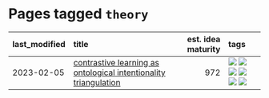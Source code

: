 # Pages tagged `theory`

|last_modified|title|est. idea maturity|tags
|:---|:---|---:|:---|
|2023-02-05|[contrastive learning as ontological intentionality triangulation](../contrastive_learning_as_ontological_intentionality_triangulation.md)|972|[![](https://img.shields.io/badge/tag-meta-c92725)](../tags/meta.md) [![](https://img.shields.io/badge/tag-philosophy-29349d)](../tags/philosophy.md) [![](https://img.shields.io/badge/tag-semiotics-a3de36)](../tags/semiotics.md) [![](https://img.shields.io/badge/tag-synesthesia-926797)](../tags/synesthesia.md) [![](https://img.shields.io/badge/tag-theory-e2ec85)](../tags/theory.md) [![](https://img.shields.io/badge/tag-wip-b7fb0)](../tags/wip.md)|